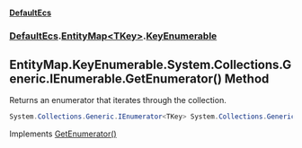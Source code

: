 #### [DefaultEcs](DefaultEcs.md 'DefaultEcs')
### [DefaultEcs](DefaultEcs.md#DefaultEcs 'DefaultEcs').[EntityMap&lt;TKey&gt;](EntityMap_TKey_.md 'DefaultEcs.EntityMap<TKey>').[KeyEnumerable](EntityMap_TKey_.KeyEnumerable.md 'DefaultEcs.EntityMap<TKey>.KeyEnumerable')

## EntityMap<TKey>.KeyEnumerable.System.Collections.Generic.IEnumerable<TKey>.GetEnumerator() Method

Returns an enumerator that iterates through the collection.

```csharp
System.Collections.Generic.IEnumerator<TKey> System.Collections.Generic.IEnumerable<TKey>.GetEnumerator();
```

Implements [GetEnumerator()](https://docs.microsoft.com/en-us/dotnet/api/System.Collections.Generic.IEnumerable-1.GetEnumerator 'System.Collections.Generic.IEnumerable`1.GetEnumerator')